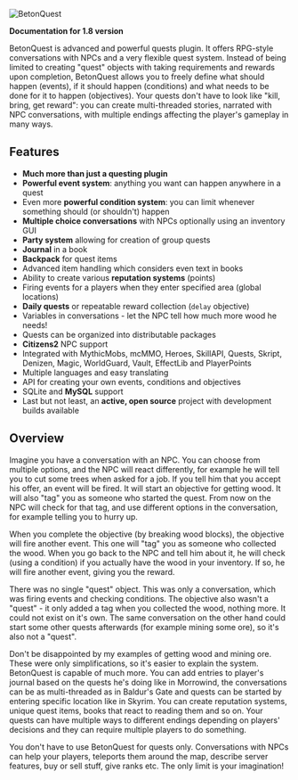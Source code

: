 ![BetonQuest](http://betonquest.betoncraft.pl/logo.png)

**Documentation for 1.8 version**

BetonQuest is advanced and powerful quests plugin. It offers RPG-style conversations with NPCs and a very flexible quest system. Instead of being limited to creating "quest" objects with taking requirements and rewards upon completion, BetonQuest allows you to freely define what should happen (events), if it should happen (conditions) and what needs to be done for it to happen (objectives). Your quests don't have to look like "kill, bring, get reward": you can create multi-threaded stories, narrated with NPC conversations, with multiple endings affecting the player's gameplay in many ways.

## Features

* **Much more than just a questing plugin**
* **Powerful event system**: anything you want can happen anywhere in a quest
* Even more **powerful condition system**: you can limit whenever something should (or shouldn't) happen
* **Multiple choice conversations** with NPCs optionally using an inventory GUI
* **Party system** allowing for creation of group quests
* **Journal** in a book
* **Backpack** for quest items
* Advanced item handling which considers even text in books
* Ability to create various **reputation systems** (points)
* Firing events for a players when they enter specified area (global locations)
* **Daily quests** or repeatable reward collection (`delay` objective)
* Variables in conversations - let the NPC tell how much more wood he needs!
* Quests can be organized into distributable packages
* **Citizens2** NPC support
* Integrated with MythicMobs, mcMMO, Heroes, SkillAPI, Quests, Skript, Denizen, Magic, WorldGuard, Vault, EffectLib and PlayerPoints
* Multiple languages and easy translating
* API for creating your own events, conditions and objectives
* SQLite and **MySQL** support
* Last but not least, an **active, open source** project with development builds available

## Overview

Imagine you have a conversation with an NPC. You can choose from multiple options, and the NPC will react differently, for example he will tell you to cut some trees when asked for a job. If you tell him that you accept his offer, an event will be fired. It will start an objective for getting wood. It will also "tag" you as someone who started the quest. From now on the NPC will check for that tag, and use different options in the conversation, for example telling you to hurry up.

When you complete the objective (by breaking wood blocks), the objective will fire another event. This one will "tag" you as someone who collected the wood. When you go back to the NPC and tell him about it, he will check (using a condition) if you actually have the wood in your inventory. If so, he will fire another event, giving you the reward.

There was no single "quest" object. This was only a conversation, which was firing events and checking conditions. The objective also wasn't a "quest" - it only added a tag when you collected the wood, nothing more. It could not exist on it's own. The same conversation on the other hand could start some other quests afterwards (for example mining some ore), so it's also not a "quest".

Don't be disappointed by my examples of getting wood and mining ore. These were only simplifications, so it's easier to explain the system. BetonQuest is capable of much more. You can add entries to player's journal based on the quests he's doing like in Morrowind, the conversations can be as multi-threaded as in Baldur's Gate and quests can be started by entering specific location like in Skyrim. You can create reputation systems, unique quest items, books that react to reading them and so on. Your quests can have multiple ways to different endings depending on players' decisions and they can require multiple players to do something.

You don't have to use BetonQuest for quests only. Conversations with NPCs can help your players, teleports them around the map, describe server features, buy or sell stuff, give ranks etc. The only limit is your imagination!
